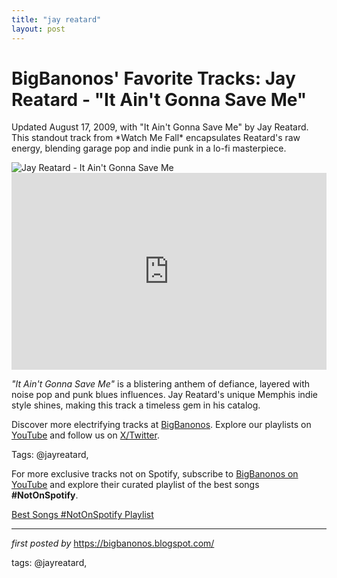 ```yaml
---
title: "jay reatard"
layout: post
---
```

<!-- Post Title -->
<h1 >BigBanonos' Favorite Tracks: Jay Reatard - "It Ain't Gonna Save Me"</h1> <!-- Introductory Text -->
<p >Updated August 17, 2009, with "It Ain't Gonna Save Me" by Jay Reatard. This standout track from *Watch Me Fall* encapsulates Reatard's raw energy, blending garage pop and indie punk in a lo-fi masterpiece.</p> <!-- Featured Image -->
<div > <img src="https://media.pitchfork.com/photos/592c6a95eb335119a49f1e67/2:1/w_2560%2Cc_limit/9eeacd90.jpg" alt="Jay Reatard - It Ain't Gonna Save Me" />
</div> <!-- YouTube Video Embed -->
<div > <iframe width="100%" height="315" src="https://www.youtube.com/embed/dG65eqfg6bc" title="Jay Reatard - 'It Ain't Gonna Save Me'" frameborder="0" allow="accelerometer; autoplay; encrypted-media; gyroscope; picture-in-picture; web-share" referrerpolicy="strict-origin-when-cross-origin" allowfullscreen></iframe>
</div> <!-- Song Information -->
<div > <p><em>"It Ain't Gonna Save Me"</em> is a blistering anthem of defiance, layered with noise pop and punk blues influences. Jay Reatard's unique Memphis indie style shines, making this track a timeless gem in his catalog.</p>
</div> <!-- Footer Links -->
<div > <p>Discover more electrifying tracks at <a href="https://bigbanonos.blogspot.com/" target="_blank">BigBanonos</a>. Explore our playlists on <a href="https://www.youtube.com/@BigBanonos" target="_blank">YouTube</a> and follow us on <a href="https://x.com/bigbanonos" target="_blank">X/Twitter</a>.</p>
</div> <!-- Tags -->
<p >Tags: @jayreatard,</p>


<!--Subscribe and Playlist Links-->
<div>
    <p>For more exclusive tracks not on Spotify, subscribe to <a href="https://www.youtube.com/@BigBanonos" target="_blank">BigBanonos on YouTube</a> and explore their curated playlist of the best songs <strong>#NotOnSpotify</strong>.</p>
    <p><a href="https://www.youtube.com/playlist?list=PLtuNtuTatqI0kFahUCbtbfenC_ET5O_tr" target="_blank">Best Songs #NotOnSpotify Playlist<br /></a></p></div>

<hr />

<p><em>first posted by</em> <a href="https://bigbanonos.blogspot.com/" rel="noopener" target="_new">https://bigbanonos.blogspot.com/</a></p>

<p>tags: @jayreatard,</p>
